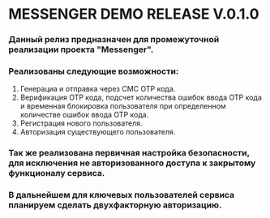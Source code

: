 # MESSENGER DEMO RELEASE V.0.1.0

### Данный релиз предназначен для промежуточной реализации проекта "Messenger".
### Реализованы следующие возможности:
1. Генерациа и отправка через СМС OTP кода.
2. Верификация OTP кода, подсчет количества ошибок ввода OTP кода и временная блокировка пользователя при определенном количестве ошибок ввода OTP кода.
3. Регистрация нового пользователя.
4. Авторизация существующего пользователя.
### Так же реализована первичная настройка безопасности, для исключения не авторизованного доступа к закрытому функционалу сервиса.
### В дальнейшем для ключевых пользователей сервиса планируем сделать двухфакторную авторизацию.